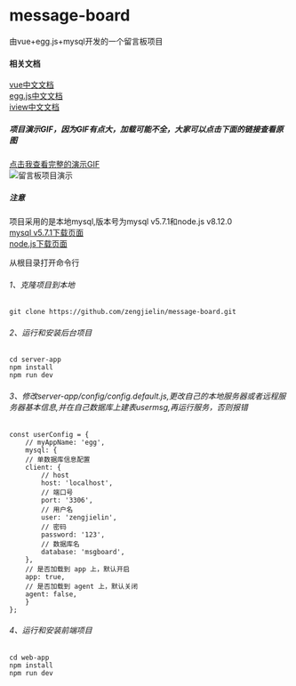 # message-board
由vue+egg.js+mysql开发的一个留言板项目

#### 相关文档
[vue中文文档](https://cn.vuejs.org/v2/guide/)  
[egg.js中文文档](https://eggjs.org/zh-cn/intro/quickstart.html)  
[iview中文文档](https://www.iviewui.com)  

##### 项目演示GIF，因为GIF有点大，加载可能不全，大家可以点击下面的链接查看原图  
[点击我查看完整的演示GIF](https://packer-static-assets.oss-cn-shenzhen.aliyuncs.com/packer-static/a73c957a6c890b177c4e242f3c52d41f1557304147284.gif)  
![留言板项目演示](https://packer-static-assets.oss-cn-shenzhen.aliyuncs.com/packer-static/a73c957a6c890b177c4e242f3c52d41f1557304147284.gif)
##### 注意
项目采用的是本地mysql,版本号为mysql v5.7.1和node.js v8.12.0  
[mysql v5.7.1下载页面](https://dev.mysql.com/downloads/file/?id=463242)  
[node.js下载页面](https://nodejs.org/en/)

从根目录打开命令行
###### 1、克隆项目到本地

```
git clone https://github.com/zengjielin/message-board.git
```

###### 2、运行和安装后台项目

```
cd server-app
npm install
npm run dev
```

###### 3、修改server-app/config/config.default.js,更改自己的本地服务器或者远程服务器基本信息,并在自己数据库上建表usermsg,再运行服务，否则报错

```
const userConfig = {
    // myAppName: 'egg',
    mysql: {
    // 单数据库信息配置
    client: {
        // host
        host: 'localhost',
        // 端口号
        port: '3306',
        // 用户名
        user: 'zengjielin',
        // 密码
        password: '123',
        // 数据库名
        database: 'msgboard',
    },
    // 是否加载到 app 上，默认开启
    app: true,
    // 是否加载到 agent 上，默认关闭
    agent: false,
    }
};
```

###### 4、运行和安装前端项目

```
cd web-app
npm install
npm run dev
```